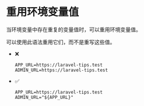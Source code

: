 # 重用环境变量值

当环境变量中存在重复的变量值时，可以重用环境变量值。

可以使用此语法重用它们，而不是重写这些值。

- :x:
    ```dotenv
    APP_URL=https://laravel-tips.test
    ADMIN_URL=https://laravel-tips.test
    ```

- :white_check_mark:
  ```dotenv {2}
  APP_URL=https://laravel-tips.test
  ADMIN_URL="${APP_URL}"
  ```